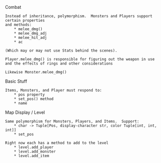 Combat

    Instead of inheritance, polymorphism.  Monsters and Players support certain properties
    and methods:
        * melee_dmg()
        * melee_dmg_adj
        * melee_hit_adj
        * ac

    (Which may or may not use Stats behind the scenes).
    
    Player.melee_dmg() is responsible for figuring out the weapon in use and the effects of rings and other considerations
    
    Likewise Monster.melee_dmg()

Basic Stuff

    Items, Monsters, and Player must respond to:
        * pos property
        * set_pos() method
        * name

Map Display / Level

    Same polymorphism for Monsters, Players, and Items.  Support:
        * char -> Tuple[Pos, display-character str, color Tuple[int, int, int]]
        * set_pos
        
    Right now each has a method to add to the level
        * level.add_player
        * level.add_monster
        * level.add_item
